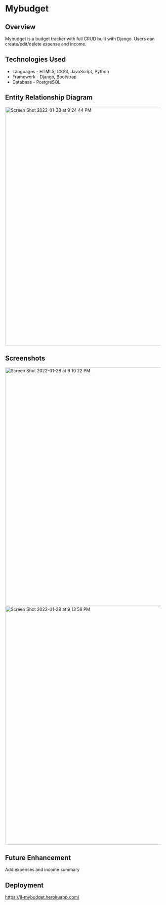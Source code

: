 # Mybudget

## Overview

Mybudget is a budget tracker with full CRUD bulit with Django. Users can create/edit/delete expense and income.


## Technologies Used
- Languages - HTML5, CSS3, JavaScript, Python
- Framework - Django, Bootstrap
- Database - PostgreSQL


## Entity Relationship Diagram
<img width="772" alt="Screen Shot 2022-01-28 at 9 24 44 PM" src="https://user-images.githubusercontent.com/64924326/151643694-9c9e3b80-9023-4b21-805a-d859730f20a7.png">


## Screenshots
<img width="772" alt="Screen Shot 2022-01-28 at 9 10 22 PM" src="https://user-images.githubusercontent.com/64924326/151643752-e9e80b91-6ca6-4ac6-8793-cc6e24c7db8a.png">
<img width="772" alt="Screen Shot 2022-01-28 at 9 13 58 PM" src="https://user-images.githubusercontent.com/64924326/151643754-c9467848-196c-4e01-96fa-7fc2c4b83d53.png">


## Future Enhancement
Add expenses and income summary


## Deployment
https://jl-mybudget.herokuapp.com/
